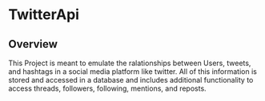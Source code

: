 TwitterApi
===============================

## Overview

This Project is meant to emulate the ralationships between Users, tweets, and hashtags in a social media 
platform like twitter. All of this information is stored and accessed in a database and includes additional
functionality to access threads, followers, following, mentions, and reposts.